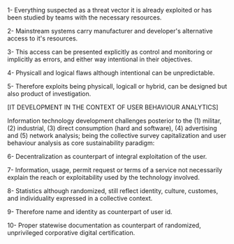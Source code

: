 1- Everything suspected as a threat vector it is already exploited or has been studied by teams with the necessary resources.

2- Mainstream systems carry manufacturer and developer's alternative access to it's resources.

3- This access can be presented explicitly as control and monitoring or implicitly as errors, and either way intentional in their objectives.

4- Physicall and logical flaws although intentional can be unpredictable.

5- Therefore exploits being physicall, logicall or hybrid, can be designed but also product of investigation.

[IT DEVELOPMENT IN THE CONTEXT OF USER BEHAVIOUR ANALYTICS]

Information technology development challenges posterior to the (1) militar, (2) industrial, (3) direct consumption (hard and software), (4) advertising and (5) network analysis; being the collective survey capitalization and user behaviour analysis as core sustainability paradigm:

6- Decentralization as counterpart of integral exploitation of the user.

7- Information, usage, permit request or terms of a service not necessarily explain the reach or exploitability used by the technology involved.

8- Statistics although randomized, still reflect identity, culture, customes, and individuality expressed in a collective context.

9- Therefore name and identity as counterpart of user id.

10- Proper statewise documentation as counterpart of randomized, unprivileged corporative digital certification.
